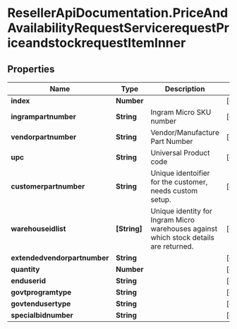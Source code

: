 # ResellerApiDocumentation.PriceAndAvailabilityRequestServicerequestPriceandstockrequestItemInner

## Properties

Name | Type | Description | Notes
------------ | ------------- | ------------- | -------------
**index** | **Number** |  | [optional] 
**ingrampartnumber** | **String** | Ingram Micro SKU number | [optional] 
**vendorpartnumber** | **String** | Vendor/Manufacture Part Number | [optional] 
**upc** | **String** | Universal Product code | [optional] 
**customerpartnumber** | **String** | Unique identoifier for the customer, needs custom setup. | [optional] 
**warehouseidlist** | **[String]** | Unique identity for Ingram Micro warehouses against which stock details are returned. | [optional] 
**extendedvendorpartnumber** | **String** |  | [optional] 
**quantity** | **Number** |  | [optional] 
**enduserid** | **String** |  | [optional] 
**govtprogramtype** | **String** |  | [optional] 
**govtendusertype** | **String** |  | [optional] 
**specialbidnumber** | **String** |  | [optional] 


